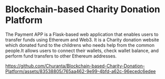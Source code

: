 # Blockchain-based Charity Donation Platform

The Payment APP is a Flask-based web application that enables users to transfer funds using Ethereum and Web3. It is a Charity donation website which donated fund to the childrens who needs help from the common people.It allows users to connect their wallets, check wallet balance, and perform fund transfers to other Ethereum addresses.








https://github.com/Churanta/Blockchain-based-Charity-Donation-Platform/assets/83538805/765aa462-9e99-4bfd-a62c-96ecedc6edee
